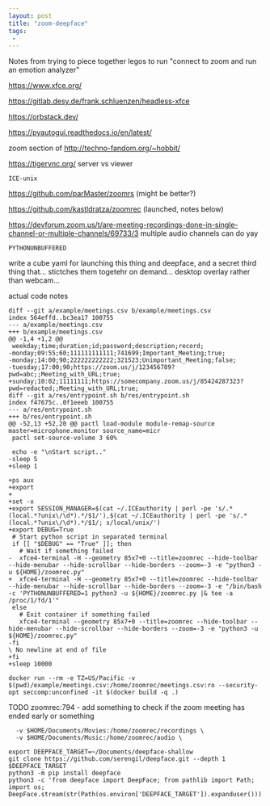```yaml
---
layout: post
title: "zoom-deepface"
tags:
 -
---
```


Notes from trying to piece together legos to run "connect to zoom and run an emotion analyzer"

https://www.xfce.org/

https://gitlab.desy.de/frank.schluenzen/headless-xfce 

https://orbstack.dev/

https://pyautogui.readthedocs.io/en/latest/

zoom section of http://techno-fandom.org/~hobbit/

https://tigervnc.org/ server vs viewer

`ICE-unix`

https://github.com/parMaster/zoomrs (might be better?)

https://github.com/kastldratza/zoomrec (launched, notes below)

https://devforum.zoom.us/t/are-meeting-recordings-done-in-single-channel-or-multiple-channels/69733/3 multiple audio channels can do yay


`PYTHONUNBUFFERED`


write a cube yaml for launching this thing and deepface, and a secret third thing that... stictches them togetehr on demand... desktop overlay rather than webcam... 


actual code notes



```
diff --git a/example/meetings.csv b/example/meetings.csv
index 564effd..bc3ea17 100755
--- a/example/meetings.csv
+++ b/example/meetings.csv
@@ -1,4 +1,2 @@
 weekday;time;duration;id;password;description;record;
-monday;09:55;60;111111111111;741699;Important_Meeting;true;
-monday;14:00;90;222222222222;321523;Unimportant_Meeting;false;
-tuesday;17:00;90;https://zoom.us/j/123456789?pwd=abc;;Meeting_with_URL;true;
+sunday;10:02;11111111;https://somecompany.zoom.us/j/85424287323?pwd=redacted;;Meeting_with_URL;true;
diff --git a/res/entrypoint.sh b/res/entrypoint.sh
index f47675c..0f1eeeb 100755
--- a/res/entrypoint.sh
+++ b/res/entrypoint.sh
@@ -52,13 +52,20 @@ pactl load-module module-remap-source master=microphone.monitor source_name=micr
 pactl set-source-volume 3 60%
 
 echo -e "\nStart script.."
-sleep 5
+sleep 1
 
+ps aux
+export
+
+set -x
+export SESSION_MANAGER=$(cat ~/.ICEauthority | perl -pe 's/.*(local.*?unix\/\d*).*/$1/'),$(cat ~/.ICEauthority | perl -pe 's/.*(local.*?unix\/\d*).*/$1/; s/local/unix/')
+export DEBUG=True
 # Start python script in separated terminal
 if [[ "$DEBUG" == "True" ]]; then
   # Wait if something failed
-  xfce4-terminal -H --geometry 85x7+0 --title=zoomrec --hide-toolbar --hide-menubar --hide-scrollbar --hide-borders --zoom=-3 -e "python3 -u ${HOME}/zoomrec.py"
+  xfce4-terminal -H --geometry 85x7+0 --title=zoomrec --hide-toolbar --hide-menubar --hide-scrollbar --hide-borders --zoom=-3 -e "/bin/bash -c 'PYTHONUNBUFFERED=1 python3 -u ${HOME}/zoomrec.py |& tee -a /proc/1/fd/1'"
 else
   # Exit container if something failed
   xfce4-terminal --geometry 85x7+0 --title=zoomrec --hide-toolbar --hide-menubar --hide-scrollbar --hide-borders --zoom=-3 -e "python3 -u ${HOME}/zoomrec.py"
-fi
\ No newline at end of file
+fi
+sleep 10000
```


```
docker run --rm -e TZ=US/Pacific -v $(pwd)/example/meetings.csv:/home/zoomrec/meetings.csv:ro --security-opt seccomp:unconfined -it $(docker build -q .)
```

TODO zoomrec:794 - add something to check if the zoom meeting has ended early or something
```
  -v $HOME/Documents/Movies:/home/zoomrec/recordings \
  -v $HOME/Documents/Music:/home/zoomrec/audio \
```

```
export DEEPFACE_TARGET=~/Documents/deepface-shallow
git clone https://github.com/serengil/deepface.git --depth 1 $DEEPFACE_TARGET
python3 -m pip install deepface
python3 -c 'from deepface import DeepFace; from pathlib import Path; import os; DeepFace.stream(str(Path(os.environ['DEEPFACE_TARGET']).expanduser()))'
```


